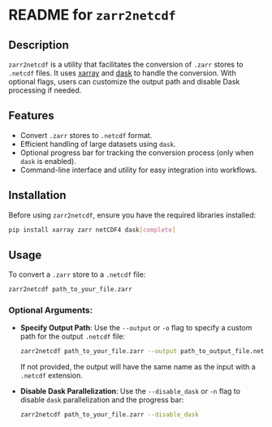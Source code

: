 # README for `zarr2netcdf`

## Description

`zarr2netcdf` is a utility that facilitates the conversion of `.zarr` stores to `.netcdf` files. It uses [xarray](https://github.com/pydata/xarray) and [dask](https://github.com/dask/dask) to handle the conversion. With optional flags, users can customize the output path and disable Dask processing if needed.

## Features

- Convert `.zarr` stores to `.netcdf` format.
- Efficient handling of large datasets using `dask`.
- Optional progress bar for tracking the conversion process (only when `dask` is enabled).
- Command-line interface and utility for easy integration into workflows.

## Installation

Before using `zarr2netcdf`, ensure you have the required libraries installed:

```bash
pip install xarray zarr netCDF4 dask[complete]
```

## Usage

To convert a `.zarr` store to a `.netcdf` file:

```bash
zarr2netcdf path_to_your_file.zarr
```

### Optional Arguments:

- **Specify Output Path**:
  Use the `--output` or `-o` flag to specify a custom path for the output `.netcdf` file:

  ```bash
  zarr2netcdf path_to_your_file.zarr --output path_to_output_file.netcdf
  ```

  If not provided, the output will have the same name as the input with a `.netcdf` extension.

- **Disable Dask Parallelization**:
  Use the `--disable_dask` or `-n` flag to disable `dask` parallelization and the progress bar:

  ```bash
  zarr2netcdf path_to_your_file.zarr --disable_dask
  ```